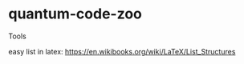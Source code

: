 # quantum-code-zoo




Tools

easy list in latex: https://en.wikibooks.org/wiki/LaTeX/List_Structures
